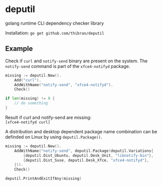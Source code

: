 # deputil
golang runtime CLI dependency checker library

Installation: `go get github.com/thibran/deputil`


Example
-------

Check if `curl` and `notify-send` binary are present on the system. The `notify-send` command is part of the `xfce4-notifyd` package.


```go
missing := deputil.New().
    Add("curl").
    AddWithName("notify-send", "xfce4-notifyd").
    Check()

if len(missing) != 0 {
    // do something
}
```

Result if curl and notify-send are missing:  
 `[xfce4-notifyd curl]`

A distribution and desktop dependent package name combination can be definded on Linux by using `deputil.Package()`.

```go
missing := deputil.New().
    AddWithName("notify-send", deputil.Package(deputil.Variations{
        {deputil.Dist_Ubuntu, deputil.Desk_Unit, "libnotify-bin"},
        {deputil.Dist_Suse, deputil.Desk_Xfce, "xfce4-notifyd"},
    })).
    Check()

deputil.PrintAndExitIfAny(missing)
```
